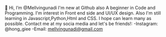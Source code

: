 👋 Hi, I’m @Mellvingunadi
I'm new at Github also A beginner in Code and Programming.
  I'm interest in Front end side and UI/UX design.
   Also I'm still learning in Javascript,Python,Html and CSS.
   I hope can learn many as possible.
 Contact me at my socia media and let's be friends!:
    -Instagram: @hong_giee
    -Email: mellvingunadi@gmail.com

<!---
Mellvingunadi/Mellvingunadi is a ✨ special ✨ repository because its `README.md` (this file) appears on your GitHub profile.
You can click the Preview link to take a look at your changes.
--->
